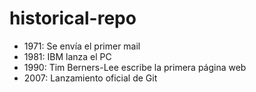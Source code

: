 # historical-repo

- 1971: Se envía el primer mail
- 1981: IBM lanza el PC
- 1990: Tim Berners-Lee escribe la primera página web
- 2007: Lanzamiento oficial de Git
